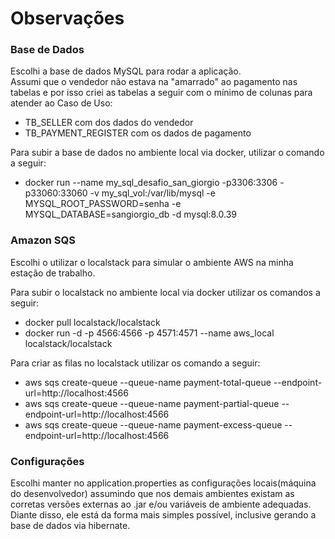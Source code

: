 # Observações

### Base de Dados
Escolhi a base de dados MySQL para rodar a aplicação.  
Assumi que o vendedor não estava na "amarrado" ao pagamento nas tabelas e por isso criei as tabelas a seguir com o mínimo de colunas para atender ao Caso de Uso:
* TB_SELLER com dos dados do vendedor
* TB_PAYMENT_REGISTER com os dados de pagamento

Para subir a base de dados no ambiente local via docker, utilizar o comando a seguir: 
* docker run --name my_sql_desafio_san_giorgio -p3306:3306 -p33060:33060 -v my_sql_vol:/var/lib/mysql -e MYSQL_ROOT_PASSWORD=senha -e MYSQL_DATABASE=sangiorgio_db -d mysql:8.0.39

### Amazon SQS
Escolhi o utilizar o localstack para simular o ambiente AWS na minha estação de trabalho.

Para subir o localstack no ambiente local via docker utilizar os comandos a seguir:
* docker pull localstack/localstack
* docker run -d -p 4566:4566 -p 4571:4571 --name aws_local localstack/localstack

Para criar as filas no localstack utilizar os comando a seguir:
* aws sqs create-queue --queue-name payment-total-queue --endpoint-url=http://localhost:4566
* aws sqs create-queue --queue-name payment-partial-queue --endpoint-url=http://localhost:4566
* aws sqs create-queue --queue-name payment-excess-queue --endpoint-url=http://localhost:4566

### Configurações
Escolhi manter no application.properties as configurações locais(máquina do desenvolvedor) assumindo que nos demais ambientes existam as corretas versões externas ao .jar e/ou variáveis de ambiente adequadas.  
Diante disso, ele está da forma mais simples possível, inclusive gerando a base de dados via hibernate.

